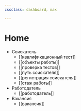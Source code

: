 ```yaml
---
cssclass: dashboard, max

---
```


# Home

- Соискатель
	- [[квалификационный тест]]
	- [[объекты работы]]
	- [[проверка тестов]]
	- [[путь соискателя]]
	- [[регистрация соискателя]]
	- [[стаж работы]]
- Работодатель
	- [[работодатель]]
- Вакансия
	- [[вакансия]]
